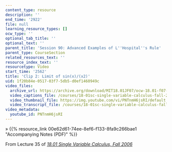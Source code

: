 ```yaml
---
content_type: resource
description: ''
end_time: '2922'
file: null
learning_resource_types: []
ocw_type: ''
optional_tab_title: ''
optional_text: ''
parent_title: 'Session 90: Advanced Examples of L''Hospital''s Rule'
parent_type: CourseSection
related_resources_text: ''
resource_index_text: ''
resourcetype: Video
start_time: '2562'
title: 'Clip 2: Limit of sin(x)/(x2)'
uid: 1f20b84e-0517-03f7-5db5-d0ef1460949c
video_files:
  archive_url: https://archive.org/download/MIT18.01JF07/ocw-18.01-f07-lec35_300k.mp4
  video_captions_file: /courses/18-01sc-single-variable-calculus-fall-2010/1719dff06978598baedf6b6c925633b0_PNTnmH6jsRI.vtt
  video_thumbnail_file: https://img.youtube.com/vi/PNTnmH6jsRI/default.jpg
  video_transcript_file: /courses/18-01sc-single-variable-calculus-fall-2010/07d668a767d91340457cb33330e2ec96_PNTnmH6jsRI.pdf
video_metadata:
  youtube_id: PNTnmH6jsRI
---
```


» {{% resource_link 00e62d61-74ee-8ef6-f133-8fa9c266bae1 "Accompanying Notes (PDF)" %}}

From Lecture 35 of [_18.01 Single Variable Calculus, Fall 2006_](/courses/18-01-single-variable-calculus-fall-2006/video_galleries/video-lectures)